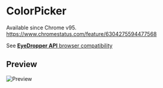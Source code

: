 # ColorPicker
Available since Chrome v95. https://www.chromestatus.com/feature/6304275594477568

See [**EyeDropper API** browser compatibility](https://developer.mozilla.org/en-US/docs/Web/API/EyeDropper_API#browser_compatibility)

## Preview
![Preview](https://user-images.githubusercontent.com/14293805/161613761-b7837fed-203c-4389-8701-f1d012a745cb.gif)
